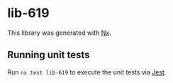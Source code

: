 # lib-619

This library was generated with [Nx](https://nx.dev).

## Running unit tests

Run `nx test lib-619` to execute the unit tests via [Jest](https://jestjs.io).
